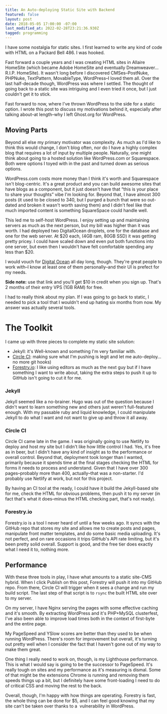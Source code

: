 ```yaml
---
title: An Auto-deploying Static Site with Backend
featured: false
layout: post
date: 2018-05-05 17:00:00 -07:00
last_modified_at: 2022-02-28T23:21:36.930Z
tagged: programming
---
```


I have some nostalgia for static sites. I first learned to write any kind of code with HTML on a Packard Bell 486. I was hooked.

Fast forward a couple years and I was creating HTML sites in Allaire HomeSite (which became Adobe HomeSite and eventually Dreamweaver… R.I.P. HomeSite). It wasn't long before I discovered CMSes–PostNuke, PHPNuke, TextPattern, MovableType, WordPress–I loved them all. Over the last half-decade though, WordPress was where I settled. The thought of going back to a static site was intriguing and I even tried it once, but I just couldn't get it to stick.

Fast forward to now, where I've thrown WordPress to the side for a static option. I wrote this post to discuss my motivations behind it, especially after talking about–at length–why I left Ghost.org for WordPress.

## Moving Parts

Beyond all else my primary motivator was complexity. As much as I'd like to think this would change, I don't blog often, nor do I have a highly complex blog that requires a lot of input by multiple people. Naturally, one might think about going to a hosted solution like WordPress.com or Squarespace. Both were options I toyed with in the past and turned down as serious options.

WordPress.com costs more money than I think it's worth and Squarespace isn't blog-centric. It's a great product and you can build awesome sites that have blogs as a component, but it just doesn't have that “this is your place to share your thoughts” vibe I'm looking for. Beyond that, I have almost 300 posts (it used to be closed to 340, but I purged a bunch that were so out-dated and broken it wasn't worth saving them) and I didn't feel like that much imported content is something SquareSpace could handle well.

This led me to self-host WordPress. I enjoy setting up and maintaining servers as much as the next person, but my bill was higher than it was worth. I had deployed two DigitalOcean droplets, one for the database and one for the web server. At $20 each, (4GB ram, 80GB SSD) it was getting pretty pricey. I could have scaled down and even put both functions into one server, but even then I wouldn't have felt comfortable spending any less than $20.

I would vouch for [Digital Ocean](https://m.do.co/c/b3e840db07ba) all day long, though. They're great people to work with–I know at least one of them personally–and their UI is prefect for my needs.

**Side note:** use that link and you'll get $10 in credit when you sign up. That's 2 months of their entry VPS (1GB RAM) for free.

I had to really think about my plan. If I was going to go back to static, I needed to pick a tool that I wouldn't end up hating six months from now. My answer was actually several tools.

# The Toolkit

I came up with three pieces to complete my static site solution:

- Jekyll: it's Well-known and something I'm very familiar with.
- [Circle CI](https://circleci.com): making sure what I'm pushing is legit and let me auto-deploy… no more git hooks)
- [Forestry.io](https://forestry.io): I like using editors as much as the next guy but if I have something I want to write about, taking the extra steps to push it up to GitHub isn't going to cut it for me.

### Jekyll

Jekyll seemed like a no-brainer. Hugo was out of the question because I didn't want to learn something new and others just weren't full-featured enough. With my passable ruby and liquid knowledge, I could manipulate Jekyll to do what I want and not want to give up and throw it all away.

### Circle CI

Circle CI came late in the game. I was originally going to use Netlify to deploy and host my site but I didn't like how little control I had. Yes, it's free as in beer, but I didn't have any kind of insight as to the performance or overall control. Beyond that, deployment took longer than I wanted, primarily because it spends time at the final stages checking the HTML for forms it needs to process and understand. Given that I have over 300 pages–probably more than 400, actually–that was a non-starter. I'd probably use Netlify at work, but not for this project.

By having an CI tool at the ready, I could have it build the Jekyll-based site for me, check the HTML for obvious problems, then push it to my server (in fact that's what it does–minus the HTML checking part, that's not ready).

### Forestry.io

Forestry.io is a tool I never heard of until a few weeks ago. It syncs with the GitHub repo that stores my site and allows me to create posts and pages, manipulate front matter templates, and do some basic media uploading. It's not perfect, and on rare occasions it trips GitHub's API rate limiting, but it's been pretty solid overall. Support is good, and the free tier does exactly what I need it to, nothing more.

## Performance

With these three tools in play, I have what amounts to a static site-CMS hybrid. When I click Publish on this post, Forestry will push it into my GitHub repo. From there, Circle CI will trigger when it sees a change and run my build script. The last step of that script is to `rsync` the built HTML site over to my server.

On my server, I have Nginx serving the pages with some effective caching and it's smooth. By extracting WordPress and it's PHP+MySQL clusterfest, I've also been able to improve load times both in the context of first-byte and the entire page.

My PageSpeed and YSlow scores are better than they used to be when running WordPress. There's room for improvement but overall, it's turning out pretty well when I consider the fact that I haven't gone out of my way to make them great.

One thing I really need to work on, though, is my Lighthouse performance. This is what I would say is going to be the successor to PageSpeed. It's really tough on sites and my performance as it's measuring is dismal. Some of that might be the extensions Chrome is running and removing them speeds things up a bit, but I definitely have some front-loading I need to do of critical CSS and moving the rest to the back.

Overall, though, I'm happy with how things are operating. Forestry is fast, the whole thing can be done for $5, and I can feel good knowing that my site can't be taken over thanks to a &nbsp;vulnerability in WordPress.


